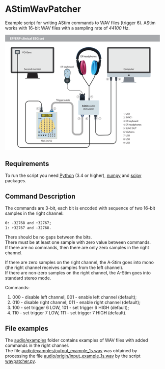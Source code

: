 # AStimWavPatcher

Example script for writing AStim commands to WAV files (trigger 6).
AStim works with 16-bit WAV files with a sampling rate of _44100 Hz_.

![](./img/nvx36+52_scheme.png)

## Requirements

To run the script you need [Python](https://python.org/) (3.4 or higher), [numpy](https://numpy.org/) and [scipy](https://scipy.org/) packages.

## Command Description

The commands are 3-bit, each bit is encoded with sequence of two 16-bit samples in the right channel:

    0: -32768 and +32767;
    1: +32767 and -32768.

There should be no gaps between the bits.  
There must be at least one sample with zero value between commands.  
If there are no commands, then there are only zero samples in the right channel.  

If there are zero samples on the right channel, the A-Stim goes into mono (the right channel receives samples from the left channel).  
If there are non-zero samples on the right channel, the A-Stim goes into standard stereo mode.  

Commands:
1) 000 - disable left channel, 001 - enable left channel (default);
2) 010 - disable right channel, 011 - enable right channel (default);
3) 100 - set trigger 6 LOW, 101 - set trigger 6 HIGH (default);
3) 110 - set trigger 7 LOW, 111 - set trigger 7 HIGH (default).

## File examples

The [audio/examples](./audio/examples) folder contains examples of WAV files with added commands in the right channel.  
The file [audio/examples/output_example_1s.wav](./audio/examples/output_example_1s.wav) was obtained by processing the file [audio/origin/input_example_1s.wav](./audio/origin/input_example_1s.wav) by the script [wavpatcher.py](./wavpatcher.py).
